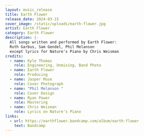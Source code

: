 ```yaml
---
layout: music_release
title: Earth Flower
release_date: 2024-03-15
cover_image: /static/uploads/earth-flower.jpg
artist: Earth Flower
category: Earth Flower
description: |-
  All songs written and performed by Earth Flower:
  Ruth Garbus, Sam Gendel, Phil Melanson
  except lyrics for Nature's Piano by Chris Weisman
credits:
  - name: Kyle Thomas
    role: Engineering, Unmixing, Band Photo
  - name: Earth Flower
    role: Producing
  - name: Jasper Muse
    role: Cover Photograph
  - name: "Phil Melanson "
    role: Cover Design
  - name: Ryan Power
    role: Mastering
  - name: Chris Weisman
    role: Lyrics on Nature's Piano
links:
  - url: https://earthflower.bandcamp.com/album/earth-flower
    text: Bandcamp
---
```

